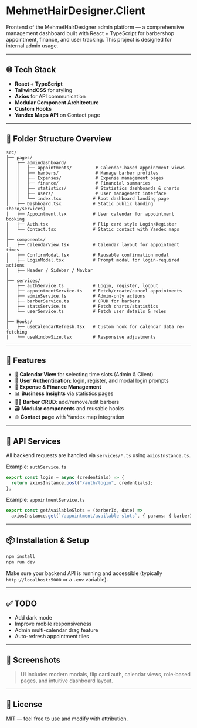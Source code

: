# MehmetHairDesigner.Client

Frontend of the MehmetHairDesigner admin platform — a comprehensive management dashboard built with React + TypeScript for barbershop appointment, finance, and user tracking. This project is designed for internal admin usage.

---

## 🌐 Tech Stack

- **React + TypeScript**
- **TailwindCSS** for styling
- **Axios** for API communication
- **Modular Component Architecture**
- **Custom Hooks**
- **Yandex Maps API** on Contact page

---

## 📁 Folder Structure Overview

```
src/
├── pages/
│   ├── admindashboard/
│   │   ├── appointments/         # Calendar-based appointment views
│   │   ├── barbers/              # Manage barber profiles
│   │   ├── Expenses/             # Expense management pages
│   │   ├── finance/              # Financial summaries
│   │   ├── statistics/           # Statistics dashboards & charts
│   │   ├── users/                # User management interface
│   │   └── index.tsx            # Root dashboard landing page
│   ├── Dashboard.tsx            # Static public landing (hero/services)
│   ├── Appointment.tsx          # User calendar for appointment booking
│   ├── Auth.tsx                 # Flip card style Login/Register
│   └── Contact.tsx              # Static contact with Yandex maps
│
├── components/
│   ├── CalendarView.tsx         # Calendar layout for appointment times
│   ├── ConfirmModal.tsx         # Reusable confirmation modal
│   ├── LoginModal.tsx           # Prompt modal for login-required actions
│   ├── Header / Sidebar / Navbar
│
├── services/
│   ├── authService.ts           # Login, register, logout
│   ├── appointmentService.ts    # Fetch/create/cancel appointments
│   ├── adminService.ts          # Admin-only actions
│   ├── barberService.ts         # CRUD for barbers
│   ├── statsService.ts          # Fetch charts/statistics
│   └── userService.ts           # Fetch user details & roles
│
├── Hooks/
│   ├── useCalendarRefresh.tsx   # Custom hook for calendar data re-fetching
│   └── useWindowSize.tsx        # Responsive adjustments
```

---

## 🧪 Features

- 📅 **Calendar View** for selecting time slots (Admin & Client)
- 👤 **User Authentication**: login, register, and modal login prompts
- 🧾 **Expense & Finance Management**
- 📊 **Business Insights** via statistics pages
- 🧑‍🔧 **Barber CRUD**: add/remove/edit barbers
- 🗃 **Modular components** and reusable hooks
- 🌐 **Contact page** with Yandex map integration

---

## 🔌 API Services

All backend requests are handled via `services/*.ts` using `axiosInstance.ts`.

Example: `authService.ts`
```ts
export const login = async (credentials) => {
  return axiosInstance.post("/auth/login", credentials);
};
```

Example: `appointmentService.ts`
```ts
export const getAvailableSlots = (barberId, date) =>
  axiosInstance.get(`/appointment/available-slots`, { params: { barberId, date } });
```

---

## 📦 Installation & Setup

```bash
npm install
npm run dev
```

Make sure your backend API is running and accessible (typically `http://localhost:5000` or a `.env` variable).

---

## ✅ TODO

- Add dark mode
- Improve mobile responsiveness
- Admin multi-calendar drag feature
- Auto-refresh appointment tiles

---

## 📸 Screenshots

> UI includes modern modals, flip card auth, calendar views, role-based pages, and intuitive dashboard layout.

---

## 📄 License

MIT — feel free to use and modify with attribution.
